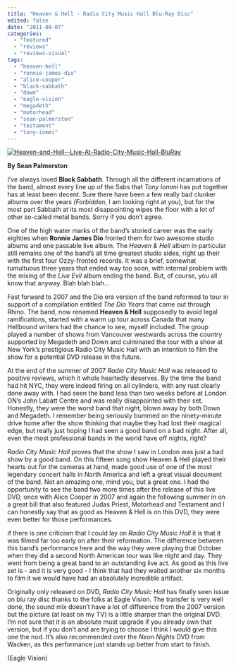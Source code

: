 ```yaml
---
title: "Heaven & Hell - Radio City Music Hall Blu-Ray Disc"
edited: false
date: "2011-09-07"
categories:
  - "featured"
  - "reviews"
  - "reviews-visual"
tags:
  - "heaven-hell"
  - "ronnie-james-dio"
  - "alice-cooper"
  - "black-sabbath"
  - "down"
  - "eagle-vision"
  - "megadeth"
  - "motorhead"
  - "sean-palmerston"
  - "testament"
  - "tony-iommi"
---
```


[![](http://www.hellbound.ca/wp-content/uploads/2011/09/Heaven-and-Hell-Live-At-Radio-City-Music-Hall-BluRay.jpg "Heaven-and-Hell--Live-At-Radio-City-Music-Hall-BluRay")](http://www.hellbound.ca/wp-content/uploads/2011/09/Heaven-and-Hell-Live-At-Radio-City-Music-Hall-BluRay.jpg)

**By Sean Palmerston**

I’ve always loved **Black Sabbath**. Through all the different incarnations of the band, almost every line up of the Sabs that _Tony Iommi_ has put together has at least been decent. Sure there have been a few really bad clunker albums over the years _(Forbidden_, I am looking right at you), but for the most part Sabbath at its most disappointing wipes the floor with a lot of other so-called metal bands. Sorry if you don’t agree.

One of the high water marks of the band’s storied career was the early eighties when **Ronnie James Dio** fronted them for two awesome studio albums and one passable live album. The _Heaven & Hell_ album in particular still remains one of the band’s all time greatest studio sides, right up their with the first four Ozzy-fronted records. It was a brief, somewhat tumultuous three years that ended way too soon, with internal problem with the mixing of the _Live Evil_ album ending the band. But, of course, you all know that anyway. Blah blah blah...

Fast forward to 2007 and the Dio era version of the band reformed to tour in support of a compilation entitled _The Dio Years_ that came out through Rhino. The band, now renamed **Heaven & Hell** supposedly to avoid legal ramifications, started with a warm up tour across Canada that many Hellbound writers had the chance to see, myself included. The group played a number of shows from Vancouver westwards across the country supported by Megadeth and Down and culminated the tour with a show at New York’s prestigious Radio City Music Hall with an intention to film the show for a potential DVD release in the future.

At the end of the summer of 2007 _Radio City Music Hall_ was released to positive reviews, which it whole heartedly deserves. By the time the band had hit NYC, they were indeed firing on all cylinders, with any rust clearly done away with. I had seen the band less than two weeks before at London ON’s John Labatt Centre and was really disappointed with their set. Honestly, they were the worst band that night, blown away by both Down and Megadeth. I remember being seriously bummed on the ninety-minute drive home after the show thinking that maybe they had lost their magical edge, but really just hoping I had seen a good band on a bad night. After all, even the most professional bands in the world have off nights, right?

_Radio City Music Hall_ proves that the show I saw in London was just a bad show by a good band. On this fifteen song show Heaven & Hell played their hearts out for the cameras at hand, made good use of one of the most legendary concert halls in North America and left a great visual document of the band. Not an amazing one, mind you, but a great one. I had the opportunity to see the band two more times after the release of this live DVD, once with Alice Cooper in 2007 and again the following summer in on a great bill that also featured Judas Priest, Motorhead and Testament and I can honestly say that as good as Heaven & Hell is on this DVD, they were even better for those performances.

if there is one criticism that I could lay on _Radio City Music Hall_ it is that it was filmed far too early on after their reformation. The difference between this band’s performance here and the way they were playing that October when they did a second North American tour was like night and day. They went from being a great band to an outstanding live act. As good as this live set is - and it is very good - I think that had they waited another six months to film it we would have had an absolutely incredible artifact.

Originally only released on DVD, _Radio City Music Hall_ has finally seen issue on blu ray disc thanks to the folks at Eagle Vision. The transfer is very well done, the sound mix doesn’t have a lot of difference from the 2007 version but the picture (at least on my TV) is a little sharper than the original DVD. I’m not sure that it is an absolute must upgrade if you already own that version, but if you don’t and are trying to choose I think I would give this one the nod. It’s also recommended over the _Neon Nights_ DVD from Wacken, as this performance just stands up better from start to finish.

(Eagle Vision)
